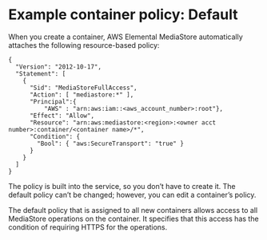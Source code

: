 # Example container policy: Default<a name="policies-examples-default"></a>

When you create a container, AWS Elemental MediaStore automatically attaches the following resource\-based policy: 

```
{
  "Version": "2012-10-17",
  "Statement": [
    {
      "Sid": "MediaStoreFullAccess",
      "Action": [ "mediastore:*" ],
      "Principal":{
          "AWS" : "arn:aws:iam::<aws_account_number>:root"},
      "Effect": "Allow",
      "Resource": "arn:aws:mediastore:<region>:<owner acct number>:container/<container name>/*",
      "Condition": {
        "Bool": { "aws:SecureTransport": "true" }
      }
    }
  ]
}
```

The policy is built into the service, so you don’t have to create it\. The default policy can’t be changed; however, you can edit a container’s policy\.

The default policy that is assigned to all new containers allows access to all MediaStore operations on the container\. It specifies that this access has the condition of requiring HTTPS for the operations\.